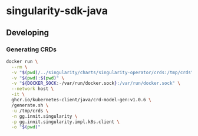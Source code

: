# singularity-sdk-java

## Developing

### Generating CRDs

```bash
docker run \
  --rm \
  -v "$(pwd)/../singularity/charts/singularity-operator/crds:/tmp/crds" \
  -v "$(pwd):$(pwd)" \
  -v "${DOCKER_SOCK:-/var/run/docker.sock}:/var/run/docker.sock" \
  --network host \
  -it \
  ghcr.io/kubernetes-client/java/crd-model-gen:v1.0.6 \
  /generate.sh \
  -u /tmp/crds \
  -n gg.innit.singularity \
  -p gg.innit.singularity.impl.k8s.client \
  -o "$(pwd)"
```
